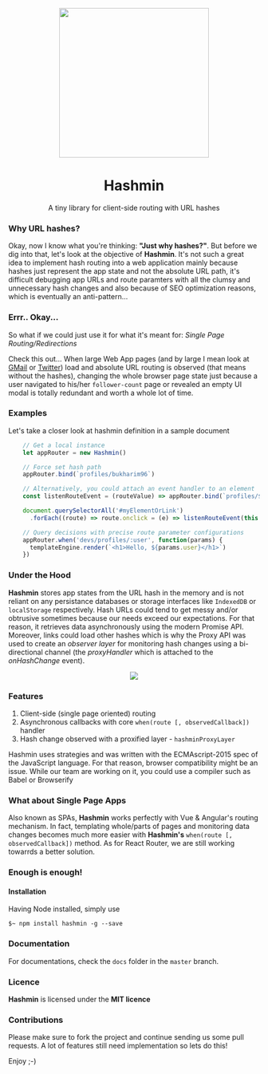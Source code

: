 <p align="center">
<img height="300px" src="https://github.com/bukharim96/hashmin/blob/master/assets/hashmin-logo.svg" />
</p>

<h1 align="center">Hashmin</h1>

<p align="center">
A tiny library for client-side routing with URL hashes
</p>

### Why URL hashes?

Okay, now I know what you're thinking: **"Just why hashes?"**. But before we dig into that, let's look at the objective of **Hashmin**. It's not such a great idea to implement hash routing into a web application mainly because hashes just represent the app state and not the absolute URL path, it's difficult debugging app URLs and route paramters with all the clumsy and unnecessary hash changes and also because of SEO optimization reasons, which is eventually an anti-pattern...

### Errr.. Okay...

So what if we could just use it for what it's meant for: *Single Page Routing/Redirections*

Check this out... When large Web App pages (and by large I mean look at [GMail](gmail.com) or [Twitter](twitter.com)) load and absolute URL routing is observed (that means without the hashes), changing the whole browser page state just because a user navigated to his/her `follower-count` page or revealed an empty UI modal is totally redundant and worth a whole lot of time.

### Examples

Let's take a closer look at hashmin definition in a sample document
```javascript
    // Get a local instance
    let appRouter = new Hashmin()

    // Force set hash path
    appRouter.bind(`profiles/bukharim96`)

    // Alternatively, you could attach an event handler to an element
    const listenRouteEvent = (routeValue) => appRouter.bind(`profiles/${routeValue}`)

    document.querySelectorAll('#myElementOrLink')
      .forEach((route) => route.onclick = (e) => listenRouteEvent(this.attributes['route-value'].value))

    // Query decisions with precise route parameter configurations
    appRouter.when('devs/profiles/:user', function(params) {
      templateEngine.render(`<h1>Hello, ${params.user}</h1>`)
    })
```

### Under the Hood

**Hashmin** stores app states from the URL hash in the memory and is not reliant on any persistance databases or storage interfaces like `IndexedDB` or `localStorage` respectively. Hash URLs could tend to get messy and/or obtrusive sometimes because our needs exceed our expectations. For that reason, it retrieves data asynchronously using the modern Promise API. Moreover, links could load other hashes which is why the Proxy API was used to create an *observer layer* for monitoring hash changes using a bi-directional channel (the *proxyHandler* which is attached to the *onHashChange* event).

<p align="center">
<img src="https://github.com/bukharim96/hashmin/blob/master/assets/hashmin-layer-def.svg" />
</p>

### Features
1. Client-side (single page oriented) routing
2. Asynchronous callbacks with core `when(route [, observedCallback])` handler
3. Hash change observed with a proxified layer - `hashminProxyLayer`

Hashmin uses strategies and was written with the ECMAscript-2015 spec of the JavaScript language. For that reason, browser compatibility might be an issue. While our team are working on it, you could use a compiler such as Babel or Browserify

### What about Single Page Apps

Also known as SPAs, **Hashmin** works perfectly with Vue & Angular's routing mechanism. In fact, templating whole/parts of pages and monitoring data changes becomes much more easier with **Hashmin's** `when(route [, observedCallback])` method. As for React Router, we are still working towarrds a better solution.

### Enough is enough!

#### Installation

Having Node installed, simply use

    $~ npm install hashmin -g --save

### Documentation

For documentations, check the `docs` folder in the `master` branch.

### Licence

**Hashmin** is licensed under the **MIT licence**

### Contributions

Please make sure to fork the project and continue sending us some pull requests. A lot of features still need implementation so lets do this!

Enjoy ;-)
